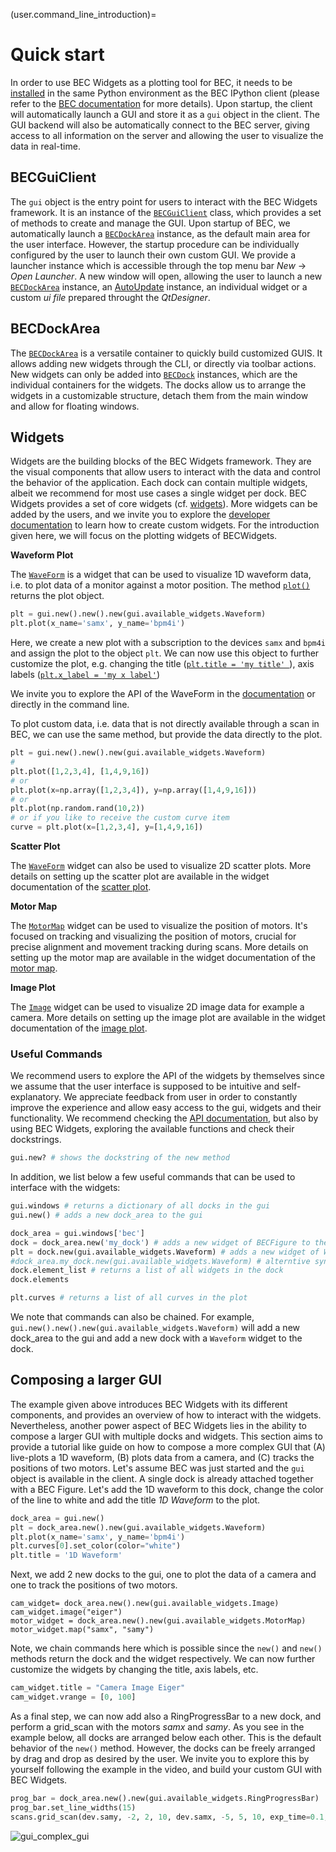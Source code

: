 (user.command_line_introduction)=
# Quick start
In order to use BEC Widgets as a plotting tool for BEC, it needs to be [installed](#user.installation) in the same Python environment as the BEC IPython client (please refer to the [BEC documentation](https://bec.readthedocs.io/en/latest/user/command_line_interface.html#start-up) for more details). Upon startup, the client will automatically launch a GUI and store it as a `gui` object in the client. The GUI backend will also be automatically connect to the BEC server, giving access to all information on the server and allowing the user to visualize the data in real-time.

## BECGuiClient
The `gui` object is the entry point for users to interact with the BEC Widgets framework. It is an instance of the [`BECGuiClient`](/api_reference/_autosummary/bec_widgets.cli.client.BECGuiClient) class, which provides a set of methods to create and manage the GUI. Upon startup of BEC, we automatically launch a [`BECDockArea`](/api_reference/_autosummary/bec_widgets.cli.client.BECDockArea) instance, as the default main area for the user interface. However, the startup procedure can be individually configured by the user to launch their own custom GUI. We provide a launcher instance which is accessible through the top menu bar *New* -> *Open Launcher*. A new window will open, allowing the user to launch a new [`BECDockArea`](/api_reference/_autosummary/bec_widgets.cli.client.BECDockArea) instance, an [AutoUpdate](#user.auto_updates) instance, an individual widget or a custom *ui file* prepared throught the *QtDesigner*. 

## BECDockArea
The [`BECDockArea`](/api_reference/_autosummary/bec_widgets.cli.client.BECDockArea) is a versatile container to quickly build customized GUIS. It allows adding new widgets through the CLI, or directly via toolbar actions. New widgets can only be added into [`BECDock`](/api_reference/_autosummary/bec_widgets.cli.client.BECDock) instances, which are the individual containers for the widgets. The docks allow us to arrange the widgets in a customizable structure, detach them from the main window and allow for floating windows. 

<!-- **Schema of the BECDockArea**

![BECDockArea.png](BECDockArea.png) -->

## Widgets
Widgets are the building blocks of the BEC Widgets framework. They are the visual components that allow users to interact with the data and control the behavior of the application. Each dock can contain multiple widgets, albeit we recommend for most use cases a single widget per dock. BEC Widgets provides a set of core widgets (cf. [widgets](#user.widgets)). More widgets can be added by the users, and we invite you to explore the [developer documentation](developer.widgets) to learn how to create custom widgets.
For the introduction given here, we will focus on the plotting widgets of BECWidgets. 

<!-- We also provide two methods [`plot()`](/api_reference/_autosummary/bec_widgets.cli.client.BECFigure.rst#bec_widgets.cli.client.BECFigure.plot), [`image()`](/api_reference/_autosummary/bec_widgets.cli.client.BECFigure.rst#bec_widgets.cli.client.BECFigure.image) and [`motor_map()`](/api_reference/_autosummary/bec_widgets.cli.client.BECFigure.rst#bec_widgets.cli.client.BECFigure.motor_map) as shortcuts to add a plot, image or motor map to the BECFigure. -->

**Waveform Plot** 

 The [`WaveForm`](/api_reference/_autosummary/bec_widgets.cli.client.WaveForm) is a widget that can be used to visualize 1D waveform data, i.e. to plot data of a monitor against a motor position. The method [`plot()`](/api_reference/_autosummary/bec_widgets.cli.client.WaveForm.rst#bec_widgets.cli.client.WaveForm.plot) returns the plot object. 

```python
plt = gui.new().new().new(gui.available_widgets.Waveform)
plt.plot(x_name='samx', y_name='bpm4i')
```
Here, we create a new plot with a subscription to the devices `samx` and `bpm4i` and assign the plot to the object `plt`. We can now use this object to further customize the plot, e.g. changing the title ([`plt.title = 'my title' `](/api_reference/_autosummary/bec_widgets.cli.client.Waveform.rst#bec_widgets.cli.client.Waveform.title)), axis labels ([`plt.x_label = 'my x label'`](/api_reference/_autosummary/bec_widgets.cli.client.Waveform.rst#bec_widgets.cli.client.Waveform.x_label)) 
<!-- or limits ([`set_x_lim()`](/api_reference/_autosummary/bec_widgets.cli.client.Waveform.rst#bec_widgets.cli.client.Waveform.x_lim)).  -->

We invite you to explore the API of the WaveForm in the [documentation](user.widgets.waveform_1d) or directly in the command line.

To plot custom data, i.e. data that is not directly available through a scan in BEC, we can use the same method, but provide the data directly to the plot. 

```python
plt = gui.new().new().new(gui.available_widgets.Waveform)
# 
plt.plot([1,2,3,4], [1,4,9,16])
# or 
plt.plot(x=np.array([1,2,3,4]), y=np.array([1,4,9,16]))
# or 
plt.plot(np.random.rand(10,2))
# or if you like to receive the custom curve item
curve = plt.plot(x=[1,2,3,4], y=[1,4,9,16])
```

**Scatter Plot**

The [`WaveForm`](/api_reference/_autosummary/bec_widgets.cli.client.WaveForm) widget can also be used to visualize 2D scatter plots. More details on setting up the scatter plot are available in the widget documentation of the [scatter plot](user.widgets.scatter_2d).

**Motor Map**

The [`MotorMap`](/api_reference/_autosummary/bec_widgets.cli.client.MotorMap) widget can be used to visualize the position of motors. It's focused on tracking and visualizing the position of motors, crucial for precise alignment and movement tracking during scans. More details on setting up the motor map are available in the widget documentation of the [motor map](user.widgets.motor_map).

**Image Plot**

The [`Image`](/api_reference/_autosummary/bec_widgets.cli.client.Image) widget can be used to visualize 2D image data for example a camera. More details on setting up the image plot are available in the widget documentation of the [image plot](user.widgets.image).

### Useful Commands
We recommend users to explore the API of the widgets by themselves since we assume that the user interface is supposed to be intuitive and self-explanatory. We appreciate feedback from user in order to constantly improve the experience and allow easy access to the gui, widgets and their functionality. We recommend checking the [API documentation](user.api_reference), but also by using BEC Widgets, exploring the available functions and check their dockstrings.
```python
gui.new? # shows the dockstring of the new method
```

In addition, we list below a few useful commands that can be used to interface with the widgets:

```python
gui.windows # returns a dictionary of all docks in the gui
gui.new() # adds a new dock_area to the gui

dock_area = gui.windows['bec']
dock = dock_area.new('my_dock') # adds a new widget of BECFigure to the dock
plt = dock.new(gui.available_widgets.Waveform) # adds a new widget of Waveformto the dock
#dock_area.my_dock.new(gui.available_widgets.Waveform) # alterntive syntax
dock.element_list # returns a list of all widgets in the dock
dock.elements

plt.curves # returns a list of all curves in the plot
```

We note that commands can also be chained. For example, `gui.new().new().new(gui.available_widgets.Waveform)` will add a new dock_area to the gui and add a new dock with a `Waveform` widget to the dock. 

## Composing a larger GUI
The example given above introduces BEC Widgets with its different components, and provides an overview of how to interact with the widgets. Nevertheless, another power aspect of BEC Widgets lies in the ability to compose a larger GUI with multiple docks and widgets. This section aims to provide a tutorial like guide on how to compose a more complex GUI that (A) live-plots a 1D waveform, (B) plots data from a camera, and (C) tracks the positions of two motors.
Let's assume BEC was just started and the `gui` object is available in the client. A single dock is already attached together with a BEC Figure. Let's add the 1D waveform to this dock, change the color of the line to white and add the title *1D Waveform* to the plot.

```python
dock_area = gui.new()
plt = dock_area.new().new(gui.available_widgets.Waveform)
plt.plot(x_name='samx', y_name='bpm4i')
plt.curves[0].set_color(color="white")
plt.title = '1D Waveform'
```

Next, we add 2 new docks to the gui, one to plot the data of a camera and one to track the positions of two motors. 
```ipython
cam_widget= dock_area.new().new(gui.available_widgets.Image)
cam_widget.image("eiger")
motor_widget = dock_area.new().new(gui.available_widgets.MotorMap)
motor_widget.map("samx", "samy")
```

Note, we chain commands here which is possible since the `new()` and `new()` methods return the dock and the widget respectively. We can now further customize the widgets by changing the title, axis labels, etc.

```python
cam_widget.title = "Camera Image Eiger"
cam_widget.vrange = [0, 100]
```
As a final step, we can now add also a RingProgressBar to a new dock, and perform a grid_scan with the motors *samx* and *samy*.
As you see in the example below, all docks are arranged below each other. This is the default behavior of the `new()` method. However, the docks can be freely arranged by drag and drop as desired by the user. We invite you to explore this by yourself following the example in the video, and build your custom GUI with BEC Widgets.

```python
prog_bar = dock_area.new().new(gui.available_widgets.RingProgressBar)
prog_bar.set_line_widths(15)
scans.grid_scan(dev.samy, -2, 2, 10, dev.samx, -5, 5, 10, exp_time=0.1, relative=False)
```

![gui_complex_gui](./gui_complex_gui.gif)

